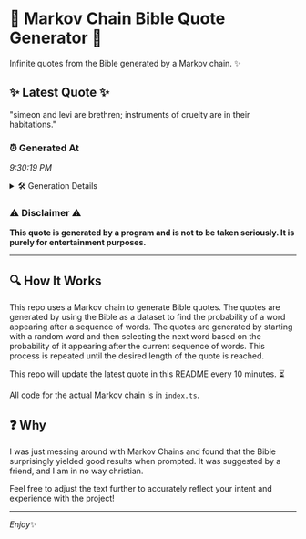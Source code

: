 # 📖 Markov Chain Bible Quote Generator 📖

Infinite quotes from the Bible generated by a Markov chain. ✨

## ✨ Latest Quote ✨
"simeon and levi are brethren; instruments of cruelty are in their habitations."

### ⏰ Generated At
*9:30:19 PM*

<details>
    <summary>🛠️ Generation Details</summary>
    <p>
        <strong>🌱 Seed:</strong> simeon<br>
        <strong>🔄 Iterations:</strong> 11<br>
        <strong>📜 Context History:</strong><br>[ simeon ]: and<br>[ simeon, and ]: levi<br>[ simeon, and, levi ]: are<br>[ simeon, and, levi, are ]: brethren;<br>[ simeon, and, levi, are, brethren; ]: instruments<br>[ simeon, and, levi, are, brethren;, instruments ]: of<br>[ and, levi, are, brethren;, instruments, of ]: cruelty<br>[ levi, are, brethren;, instruments, of, cruelty ]: are<br>[ are, brethren;, instruments, of, cruelty, are ]: in<br>[ brethren;, instruments, of, cruelty, are, in ]: their<br>[ instruments, of, cruelty, are, in, their ]: habitations.<br>
    </p>
</details>

### ⚠️ Disclaimer ⚠️
**This quote is generated by a program and is not to be taken seriously. It is purely for entertainment purposes.**

---

## 🔍 How It Works

This repo uses a Markov chain to generate Bible quotes. The quotes are generated by using the Bible as a dataset to find the probability of a word appearing after a sequence of words. The quotes are generated by starting with a random word and then selecting the next word based on the probability of it appearing after the current sequence of words. This process is repeated until the desired length of the quote is reached.

This repo will update the latest quote in this README every 10 minutes. ⏳

All code for the actual Markov chain is in `index.ts`.

## ❓ Why

I was just messing around with Markov Chains and found that the Bible surprisingly yielded good results when prompted. 
It was suggested by a friend, and I am in no way christian.

Feel free to adjust the text further to accurately reflect your intent and experience with the project!

---

*Enjoy*✨
